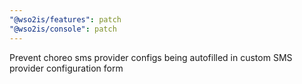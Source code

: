 ```yaml
---
"@wso2is/features": patch
"@wso2is/console": patch
---
```


Prevent choreo sms provider configs being autofilled in custom SMS provider configuration form
